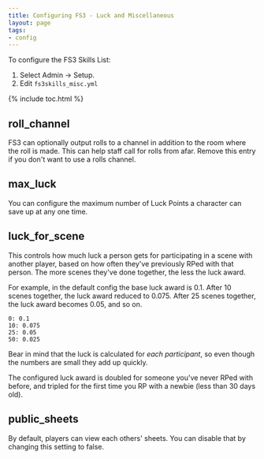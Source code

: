 ```yaml
---
title: Configuring FS3 - Luck and Miscellaneous
layout: page
tags:
- config
---
```


To configure the FS3 Skills List:

1. Select Admin -> Setup.
2. Edit `fs3skills_misc.yml`

{% include toc.html %}

## roll_channel

FS3 can optionally output rolls to a channel in addition to the room where the roll is made.  This can help staff call for rolls from afar.  Remove this entry if you don't want to use a rolls channel.

## max_luck

You can configure the maximum number of Luck Points a character can save up at any one time.

## luck_for_scene

This controls how much luck a person gets for participating in a scene with another player, based on how often they've previously RPed with that person.  The more scenes they've done together, the less the luck award.

For example, in the default config the base luck award is 0.1.  After 10 scenes together, the luck award reduced to 0.075.  After 25 scenes together, the luck award becomes 0.05, and so on.

    0: 0.1
    10: 0.075
    25: 0.05
    50: 0.025

Bear in mind that the luck is calculated for *each participant*, so even though the numbers are small they add up quickly.

The configured luck award is doubled for someone you've never RPed with before, and tripled for the first time you RP with a newbie (less than 30 days old).

## public_sheets

By default, players can view each others' sheets.  You can disable that by changing this setting to false.